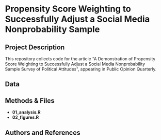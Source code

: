 
# Propensity Score Weighting to Successfully Adjust a Social Media Nonprobability Sample 

## Project Description

This repository collects code for the article "A Demonstration of Propensity Score Weighting to Successfully Adjust a Social Media Nonprobability Sample Survey of Political Attitudes", appearing in Public Opinion Quarterly.

## Data 

## Methods & Files

- **01_analysis.R**
- **02_figures.R**

## Authors and References
